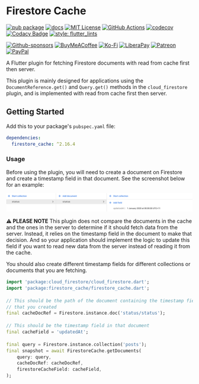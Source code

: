 # Firestore Cache

[![pub package](https://img.shields.io/pub/v/firestore_cache.svg)](https://pub.dartlang.org/packages/firestore_cache)
[![docs](https://img.shields.io/badge/docs-latest-blue.svg)](https://pub.dev/documentation/firestore_cache/latest/)
[![MIT License](https://img.shields.io/github/license/zeshuaro/firestore_cache.svg)](https://github.com/zeshuaro/firestore_cache/blob/master/LICENSE)
[![GitHub Actions](https://github.com/zeshuaro/firestore_cache/actions/workflows/github-actions.yml/badge.svg)](https://github.com/zeshuaro/firestore_cache/actions/workflows/github-actions.yml)
[![codecov](https://codecov.io/gh/zeshuaro/firestore_cache/branch/main/graph/badge.svg)](https://codecov.io/gh/zeshuaro/firestore_cache)
[![Codacy Badge](https://app.codacy.com/project/badge/Grade/4b2fca5d3031431da63158719514eeba)](https://app.codacy.com/gh/zeshuaro/firestore_cache/dashboard?utm_source=gh&utm_medium=referral&utm_content=&utm_campaign=Badge_grade)
[![style: flutter_lints](https://img.shields.io/badge/style-flutter__lints-4BC0F5.svg)](https://pub.dev/packages/flutter_lints)

[![Github-sponsors](https://img.shields.io/badge/sponsor-30363D?style=for-the-badge&logo=GitHub-Sponsors&logoColor=#EA4AAA)](https://github.com/sponsors/zeshuaro)
[![BuyMeACoffee](https://img.shields.io/badge/Buy%20Me%20a%20Coffee-ffdd00?style=for-the-badge&logo=buy-me-a-coffee&logoColor=black)](https://www.buymeacoffee.com/zeshuaro)
[![Ko-Fi](https://img.shields.io/badge/Ko--fi-F16061?style=for-the-badge&logo=ko-fi&logoColor=white)](https://ko-fi.com/zeshuaro)
[![LiberaPay](https://img.shields.io/badge/Liberapay-F6C915?style=for-the-badge&logo=liberapay&logoColor=black)](https://liberapay.com/zeshuaro/)
[![Patreon](https://img.shields.io/badge/Patreon-F96854?style=for-the-badge&logo=patreon&logoColor=white)](https://patreon.com/zeshuaro)
[![PayPal](https://img.shields.io/badge/PayPal-00457C?style=for-the-badge&logo=paypal&logoColor=white)](https://paypal.me/JoshuaTang)

A Flutter plugin for fetching Firestore documents with read from cache first then server.

This plugin is mainly designed for applications using the `DocumentReference.get()` and `Query.get()` methods in the `cloud_firestore` plugin, and is implemented with read from cache first then server.

## Getting Started

Add this to your package's `pubspec.yaml` file:

```yaml
dependencies:
  firestore_cache: ^2.16.4
```

### Usage

Before using the plugin, you will need to create a document on Firestore and create a timestamp field in that document. See the screenshot below for an example:

![Firestore Screenshot](https://github.com/zeshuaro/firestore_cache/raw/main/images/firestore_screenshot.png)

__⚠️ PLEASE NOTE__ This plugin does not compare the documents in the cache and the ones in the server to determine if it should fetch data from the server. Instead, it relies on the timestamp field in the document to make that decision. And so your application should implement the logic to update this field if you want to read new data from the server instead of reading it from the cache.

You should also create different timestamp fields for different collections or documents that you are fetching.

```dart
import 'package:cloud_firestore/cloud_firestore.dart';
import 'package:firestore_cache/firestore_cache.dart';

// This should be the path of the document containing the timestamp field
// that you created
final cacheDocRef = Firestore.instance.doc('status/status');

// This should be the timestamp field in that document
final cacheField = 'updatedAt';

final query = Firestore.instance.collection('posts');
final snapshot = await FirestoreCache.getDocuments(
    query: query,
    cacheDocRef: cacheDocRef,
    firestoreCacheField: cacheField,
);
```
